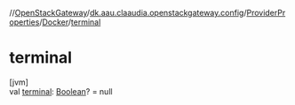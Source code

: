 //[OpenStackGateway](../../../../index.md)/[dk.aau.claaudia.openstackgateway.config](../../index.md)/[ProviderProperties](../index.md)/[Docker](index.md)/[terminal](terminal.md)

# terminal

[jvm]\
val [terminal](terminal.md): [Boolean](https://kotlinlang.org/api/latest/jvm/stdlib/kotlin/-boolean/index.html)? = null
